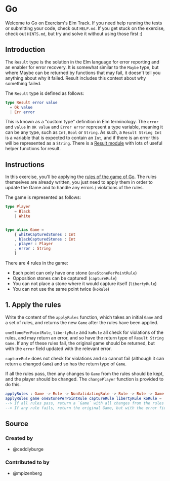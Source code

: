 # Go

Welcome to Go on Exercism's Elm Track.
If you need help running the tests or submitting your code, check out `HELP.md`.
If you get stuck on the exercise, check out `HINTS.md`, but try and solve it without using those first :)

## Introduction

The `Result` type is the solution in the Elm language for error reporting and an enabler for error recovery. It is somewhat similar to the `Maybe` type, but where Maybe can be returned by functions that may fail, it doesn't tell you anything about why it failed. Result includes this context about why something failed.

The `Result` type is defined as follows:

```elm
type Result error value
  = Ok value
  | Err error
```

This is known as a "custom type" definition in Elm terminology.
The `error` and `value` in `OK value` and `Error error` represent a type variable, meaning it can be any type, such as `Int`, `Bool` or `String`.
As such, a `Result String Int` is a variable that is expected to contain an `Int`, and if there is an error this will be represented as a `String`.
There is a [Result module](https://package.elm-lang.org/packages/elm/core/latest/Result) with lots of useful helper functions for result.

## Instructions

In this exercise, you'll be applying the [rules of the game of Go](https://matmoore.github.io/learngo/). The rules themselves are already written, you just need to apply them in order to update the Game and to handle any errors / violations of the rules.

The game is represented as follows:

```elm
type Player
    = Black
    | White


type alias Game =
    { whiteCapturedStones : Int
    , blackCapturedStones : Int
    , player : Player
    , error : String
    }
```

There are 4 rules in the game:

- Each point can only have one stone (`oneStonePerPointRule`)
- Opposition stones can be captured! (`captureRule`)
- You can not place a stone where it would capture itself (`libertyRule`)
- You can not use the same point twice (`koRule`)

## 1. Apply the rules

Write the content of the `applyRules` function, which takes an initial `Game` and a set of rules, and returns the new `Game` after the rules have been applied.

`oneStonePerPointRule`, `libertyRule` and `koRule` all check for violations of the rules, and may return an error, and so have the return type of `Result String Game`. If any of these rules fail, the original game should be returned, but with the `error` field updated with the relevant error.

`captureRule` does not check for violations and so cannot fail (although it can return a changed `Game`) and so has the return type of `Game`.

If all the rules pass, then any changes to `Game` from the rules should be kept, and the player should be changed. The `changePlayer` function is provided to do this.

```elm
applyRules : Game -> Rule -> NonValidatingRule -> Rule -> Rule -> Game
applyRules game oneStonePerPointRule captureRule libertyRule koRule =
--> If all rules pass, return a `Game` with all changes from the rules applied, and changePlayer
--> If any rule fails, return the original Game, but with the error field set
```

## Source

### Created by

- @ceddlyburge

### Contributed to by

- @mpizenberg